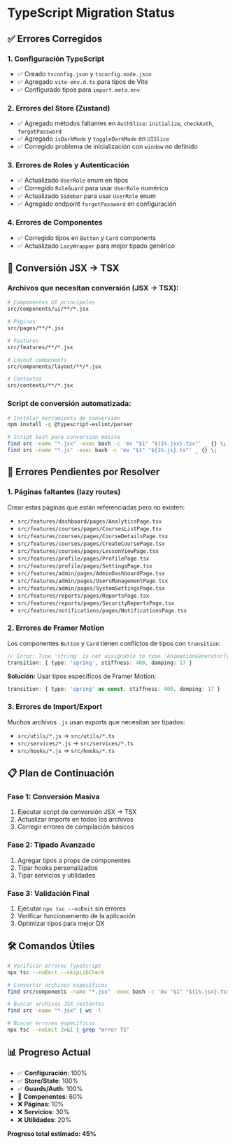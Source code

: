 # TypeScript Migration Status

## ✅ Errores Corregidos

### 1. Configuración TypeScript
- ✅ Creado `tsconfig.json` y `tsconfig.node.json`
- ✅ Agregado `vite-env.d.ts` para tipos de Vite
- ✅ Configurado tipos para `import.meta.env`

### 2. Errores del Store (Zustand)
- ✅ Agregado métodos faltantes en `AuthSlice`: `initialize`, `checkAuth`, `forgotPassword`
- ✅ Agregado `isDarkMode` y `toggleDarkMode` en `UISlice`
- ✅ Corregido problema de inicialización con `window` no definido

### 3. Errores de Roles y Autenticación
- ✅ Actualizado `UserRole` enum en tipos
- ✅ Corregido `RoleGuard` para usar `UserRole` numérico
- ✅ Actualizado `Sidebar` para usar `UserRole` enum
- ✅ Agregado endpoint `forgotPassword` en configuración

### 4. Errores de Componentes
- ✅ Corregido tipos en `Button` y `Card` components
- ✅ Actualizado `LazyWrapper` para mejor tipado genérico

## 🔄 Conversión JSX → TSX

### Archivos que necesitan conversión (JSX → TSX):

```bash
# Componentes UI principales
src/components/ui/**/*.jsx

# Páginas
src/pages/**/*.jsx

# Features
src/features/**/*.jsx

# Layout components
src/components/layout/**/*.jsx

# Contextos
src/contexts/**/*.jsx
```

### Script de conversión automatizada:

```bash
# Instalar herramienta de conversión
npm install -g @typescript-eslint/parser

# Script bash para conversión masiva
find src -name "*.jsx" -exec bash -c 'mv "$1" "${1%.jsx}.tsx"' _ {} \;
find src -name "*.js" -exec bash -c 'mv "$1" "${1%.js}.ts"' _ {} \;
```

## 🚧 Errores Pendientes por Resolver

### 1. Páginas faltantes (lazy routes)
Crear estas páginas que están referenciadas pero no existen:
- `src/features/dashboard/pages/AnalyticsPage.tsx`
- `src/features/courses/pages/CoursesListPage.tsx`
- `src/features/courses/pages/CourseDetailsPage.tsx`
- `src/features/courses/pages/CreateCoursePage.tsx`
- `src/features/courses/pages/LessonViewPage.tsx`
- `src/features/profile/pages/ProfilePage.tsx`
- `src/features/profile/pages/SettingsPage.tsx`
- `src/features/admin/pages/AdminDashboardPage.tsx`
- `src/features/admin/pages/UsersManagementPage.tsx`
- `src/features/admin/pages/SystemSettingsPage.tsx`
- `src/features/reports/pages/ReportsPage.tsx`
- `src/features/reports/pages/SecurityReportsPage.tsx`
- `src/features/notifications/pages/NotificationsPage.tsx`

### 2. Errores de Framer Motion
Los componentes `Button` y `Card` tienen conflictos de tipos con `transition`:
```typescript
// Error: Type 'string' is not assignable to type 'AnimationGeneratorType | undefined'
transition: { type: 'spring', stiffness: 400, damping: 17 }
```

**Solución:** Usar tipos específicos de Framer Motion:
```typescript
transition: { type: 'spring' as const, stiffness: 400, damping: 17 }
```

### 3. Errores de Import/Export
Muchos archivos `.js` usan exports que necesitan ser tipados:
- `src/utils/*.js` → `src/utils/*.ts`
- `src/services/*.js` → `src/services/*.ts`
- `src/hooks/*.js` → `src/hooks/*.ts`

## 📋 Plan de Continuación

### Fase 1: Conversión Masiva
1. Ejecutar script de conversión JSX → TSX
2. Actualizar imports en todos los archivos
3. Corregir errores de compilación básicos

### Fase 2: Tipado Avanzado
1. Agregar tipos a props de componentes
2. Tipar hooks personalizados
3. Tipar servicios y utilidades

### Fase 3: Validación Final
1. Ejecutar `npx tsc --noEmit` sin errores
2. Verificar funcionamiento de la aplicación
3. Optimizar tipos para mejor DX

## 🛠️ Comandos Útiles

```bash
# Verificar errores TypeScript
npx tsc --noEmit --skipLibCheck

# Convertir archivos específicos
find src/components -name "*.jsx" -exec bash -c 'mv "$1" "${1%.jsx}.tsx"' _ {} \;

# Buscar archivos JSX restantes
find src -name "*.jsx" | wc -l

# Buscar errores específicos
npx tsc --noEmit 2>&1 | grep "error TS"
```

## 📊 Progreso Actual
- ✅ **Configuración**: 100%
- ✅ **Store/State**: 100%
- ✅ **Guards/Auth**: 100%
- 🔄 **Componentes**: 60%
- ❌ **Páginas**: 10%
- ❌ **Servicios**: 30%
- ❌ **Utilidades**: 20%

**Progreso total estimado: 45%**